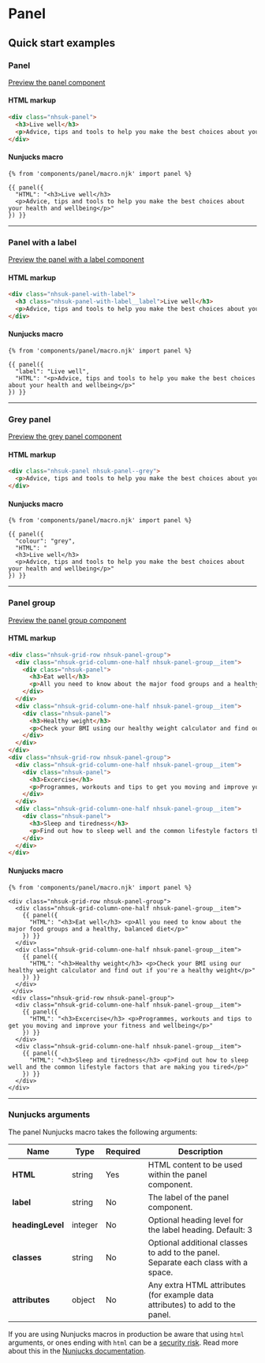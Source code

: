 # Panel

## Quick start examples

### Panel

[Preview the panel component](https://nhsuk.github.io/nhsuk-frontend/components/panel/index.html)

#### HTML markup

```html
<div class="nhsuk-panel">
  <h3>Live well</h3>
  <p>Advice, tips and tools to help you make the best choices about your health and wellbeing</p>
</div>
```

#### Nunjucks macro

```
{% from 'components/panel/macro.njk' import panel %}

{{ panel({
  "HTML": "<h3>Live well</h3>
  <p>Advice, tips and tools to help you make the best choices about your health and wellbeing</p>"
}) }}
```

---

### Panel with a label

[Preview the panel with a label component](https://nhsuk.github.io/nhsuk-frontend/components/panel/panel-with-label.html)

#### HTML markup

```html
<div class="nhsuk-panel-with-label">
  <h3 class="nhsuk-panel-with-label__label">Live well</h3>
  <p>Advice, tips and tools to help you make the best choices about your health and wellbeing</p>
</div>
```

#### Nunjucks macro

```
{% from 'components/panel/macro.njk' import panel %}

{{ panel({
  "label": "Live well",
  "HTML": "<p>Advice, tips and tools to help you make the best choices about your health and wellbeing</p>"
}) }}
```

---

### Grey panel

[Preview the grey panel component](https://nhsuk.github.io/nhsuk-frontend/components/panel/panel-grey.html)

#### HTML markup

```html
<div class="nhsuk-panel nhsuk-panel--grey">
  <p>Advice, tips and tools to help you make the best choices about your health and wellbeing</p>
</div>
```

#### Nunjucks macro

```
{% from 'components/panel/macro.njk' import panel %}

{{ panel({
  "colour": "grey",
  "HTML": "
  <h3>Live well</h3>
  <p>Advice, tips and tools to help you make the best choices about your health and wellbeing</p>"
}) }}
```

---

### Panel group

[Preview the panel group component](https://nhsuk.github.io/nhsuk-frontend/components/panel/panel-group.html)

#### HTML markup

```html
<div class="nhsuk-grid-row nhsuk-panel-group">
  <div class="nhsuk-grid-column-one-half nhsuk-panel-group__item">
    <div class="nhsuk-panel">
      <h3>Eat well</h3>
      <p>All you need to know about the major food groups and a healthy, balanced diet</p>
    </div>
  </div>
  <div class="nhsuk-grid-column-one-half nhsuk-panel-group__item">
    <div class="nhsuk-panel">
      <h3>Healthy weight</h3>
      <p>Check your BMI using our healthy weight calculator and find out if you're a healthy weight</p>
    </div>
  </div>
</div>
<div class="nhsuk-grid-row nhsuk-panel-group">
  <div class="nhsuk-grid-column-one-half nhsuk-panel-group__item">
    <div class="nhsuk-panel">
      <h3>Excercise</h3>
      <p>Programmes, workouts and tips to get you moving and improve your fitness and wellbeing</p>
    </div>
  </div>
  <div class="nhsuk-grid-column-one-half nhsuk-panel-group__item">
    <div class="nhsuk-panel">
      <h3>Sleep and tiredness</h3>
      <p>Find out how to sleep well and the common lifestyle factors that are making you tired</p>
    </div>
  </div>
</div>
```

#### Nunjucks macro

```
{% from 'components/panel/macro.njk' import panel %}

<div class="nhsuk-grid-row nhsuk-panel-group">
  <div class="nhsuk-grid-column-one-half nhsuk-panel-group__item">
    {{ panel({
      "HTML": "<h3>Eat well</h3> <p>All you need to know about the major food groups and a healthy, balanced diet</p>"
    }) }}
  </div>
  <div class="nhsuk-grid-column-one-half nhsuk-panel-group__item">
    {{ panel({
      "HTML": "<h3>Healthy weight</h3> <p>Check your BMI using our healthy weight calculator and find out if you're a healthy weight</p>"
    }) }}
  </div>
 </div>
 <div class="nhsuk-grid-row nhsuk-panel-group">
  <div class="nhsuk-grid-column-one-half nhsuk-panel-group__item">
    {{ panel({
      "HTML": "<h3>Excercise</h3> <p>Programmes, workouts and tips to get you moving and improve your fitness and wellbeing</p>"
    }) }}
  </div>
  <div class="nhsuk-grid-column-one-half nhsuk-panel-group__item">
    {{ panel({
      "HTML": "<h3>Sleep and tiredness</h3> <p>Find out how to sleep well and the common lifestyle factors that are making you tired</p>"
    }) }}
  </div>
</div>
```

---

### Nunjucks arguments

The panel Nunjucks macro takes the following arguments:

| Name                | Type     | Required  | Description  |
| --------------------|----------|-----------|--------------|
| **HTML**            | string   | Yes       | HTML content to be used within the panel component. |
| **label**           | string   | No        | The label of the panel component. |
| **headingLevel**    | integer  | No        | Optional heading level for the label  heading. Default: 3 |
| **classes**         | string   | No        | Optional additional classes to add to the panel. Separate each class with a space. |
| **attributes**      | object   | No        | Any extra HTML attributes (for example data attributes) to add to the panel. |

If you are using Nunjucks macros in production be aware that using `html` arguments, or ones ending with `html` can be a [security risk](https://developer.mozilla.org/en-US/docs/Glossary/Cross-site_scripting). Read more about this in the [Nunjucks documentation](https://mozilla.github.io/nunjucks/api.html#user-defined-templates-warning).
